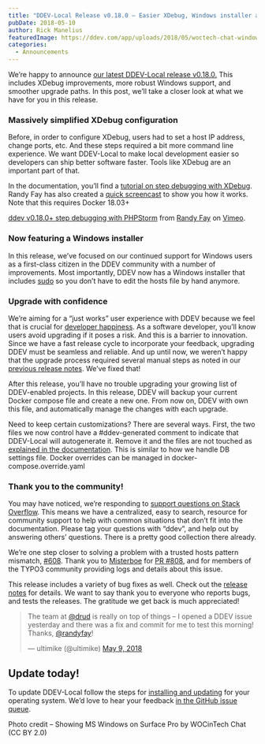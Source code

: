 ```yaml
---
title: "DDEV-Local Release v0.18.0 – Easier XDebug, Windows installer and more"
pubDate: 2018-05-10
author: Rick Manelius
featuredImage: https://ddev.com/app/uploads/2018/05/woctech-chat-windows-e1525985003469.jpg
categories:
  - Announcements
---
```


We’re happy to announce [our latest DDEV-Local release v0.18.0.](https://github.com/drud/ddev/releases/tag/v0.18.0) This includes XDebug improvements, more robust Windows support, and smoother upgrade paths. In this post, we’ll take a closer look at what we have for you in this release.

### Massively simplified XDebug configuration

Before, in order to configure XDebug, users had to set a host IP address, change ports, etc. And these steps required a bit more command line experience. We want DDEV-Local to make local development easier so developers can ship better software faster. Tools like XDebug are an important part of that.

In the documentation, you’ll find a [tutorial on step debugging with XDebug](https://ddev.readthedocs.io/en/latest/users/step-debugging/). Randy Fay has also created a [quick screencast](https://vimeo.com/268685753?utm%5Fsource=email&utm%5Fmedium=vimeo-cliptranscode-201504&utm%5Fcampaign=28749) to show you how it works. Note that this requires Docker 18.03+

[ddev v0.18.0+ step debugging with PHPStorm](https://vimeo.com/268685753) from [Randy Fay](https://vimeo.com/user5912539) on [Vimeo](https://vimeo.com).

### Now featuring a Windows installer

In this release, we’ve focused on our continued support for Windows users as a first-class citizen in the DDEV community with a number of improvements. Most importantly, DDEV now has a Windows installer that includes [sudo](https://github.com/mattn/sudo) so you don’t have to edit the hosts file by hand anymore.

### Upgrade with confidence

We’re aiming for a “just works” user experience with DDEV because we feel that is crucial for [developer happiness](https://ddev.com/ddev-local/developer-happiness-the-right-tools-for-the-job/). As a software developer, you’ll know users avoid upgrading if it poses a risk. And this is a barrier to innovation. Since we have a fast release cycle to incorporate your feedback, upgrading DDEV must be seamless and reliable. And up until now, we weren’t happy that the upgrade process required several manual steps as noted in our [previous release notes](https://github.com/drud/ddev/releases/tag/v0.16.0). We’ve fixed that!

After this release, you’ll have no trouble upgrading your growing list of DDEV-enabled projects. In this release, DDEV will backup your current Docker compose file and create a new one. From now on, DDEV with own this file, and automatically manage the changes with each upgrade.

Need to keep certain customizations? There are several ways. First, the two files we now control have a #ddev-generated comment to indicate that DDEV-Local will autogenerate it. Remove it and the files are not touched as [explained in the documentation](https://ddev.readthedocs.io/en/latest/users/cli-usage/#getting-started). This is similar to how we handle DB settings file. Docker overrides can be managed in docker-compose.override.yaml

### Thank you to the community!

You may have noticed, we’re responding to [support questions on Stack Overflow](https://stackoverflow.com/tags/ddev). This means we have a centralized, easy to search, resource for community support to help with common situations that don’t fit into the documentation. Please tag your questions with “ddev”, and help out by answering others’ questions. There is a pretty good collection there already.

We’re one step closer to solving a problem with a trusted hosts pattern mismatch, [#608](https://github.com/drud/ddev/issues/680). Thank you to [Misterboe](https://github.com/misterboe) for [PR #808](https://github.com/drud/ddev/pull/808), and for members of the TYPO3 community providing logs and details about this issue.

This release includes a variety of bug fixes as well. Check out the [release notes](https://github.com/drud/ddev/releases/tag/v0.18.0) for details. We want to say thank you to everyone who reports bugs, and tests the releases. The gratitude we get back is much appreciated!

> The team at [@drud](https://twitter.com/drud?ref%5Fsrc=twsrc%5Etfw) is really on top of things – I opened a DDEV issue yesterday and there was a fix and commit for me to test this morning! Thanks, [@randyfay](https://twitter.com/randyfay?ref%5Fsrc=twsrc%5Etfw)!
>
> — ultimike (@ultimike) [May 9, 2018](https://twitter.com/ultimike/status/994216144046379008?ref%5Fsrc=twsrc%5Etfw)

## Update today!

To update DDEV-Local follow the steps for [installing and updating](https://ddev.readthedocs.io/en/latest/#installation) for your operating system. We’d love to hear your feedback [in the GitHub issue queue](https://github.com/drud/ddev/issues).

Photo credit – Showing MS Windows on Surface Pro by WOCinTech Chat (CC BY 2.0)
